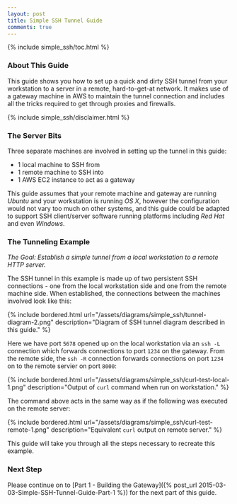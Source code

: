 ```yaml
---
layout: post
title: Simple SSH Tunnel Guide
comments: true
---
```



{% include simple_ssh/toc.html %}

<a name="about"></a>
### About This Guide

This guide shows you how to set up a quick and dirty SSH tunnel from your workstation to a server in a remote, hard-to-get-at network. It makes use of a gateway machine in AWS to maintain the tunnel connection and includes all the tricks required to get through proxies and firewalls. 

{% include simple_ssh/disclaimer.html %}


<a name="sec1"></a>
### The Server Bits

Three separate machines are involved in setting up the tunnel in this guide:

* 1 local machine to SSH from
* 1 remote machine to SSH into
* 1 AWS EC2 instance to act as a gateway

This guide assumes that your remote machine and gateway are running _Ubuntu_ and your workstation is running _OS X_, however the configuration would not vary too much on other systems, and this guide could be adapted to support SSH client/server software running platforms including _Red Hat_ and even _Windows_.


<a name="sec2"></a>
### The Tunneling Example

_The Goal: Establish a simple tunnel from a local workstation to a remote HTTP server._

The SSH tunnel in this example is made up of two persistent SSH connections - one from the local workstation side and one from the remote machine side. When established, the connections between the machines involved look like this:

{% include bordered.html url="/assets/diagrams/simple_ssh/tunnel-diagram-2.png" description="Diagram of SSH tunnel diagram described in this guide." %}

Here we have port `5678` opened up on the local workstation via an `ssh -L` connection which forwards connections to port `1234` on the gateway. From the remote side, the `ssh -R` connection forwards connections on port `1234` on to the remote servier on port `8000`:

{% include bordered.html url="/assets/diagrams/simple_ssh/curl-test-local-1.png" description="Output of `curl` command when run on workstation." %}

The command above acts in the same way as if the following was executed on the remote server:

{% include bordered.html url="/assets/diagrams/simple_ssh/curl-test-remote-1.png" description="Equivalent `curl` output on remote server." %}

This guide will take you through all the steps necessary to recreate this example.


<a name="next"></a>
### Next Step

Please continue on to [Part 1 - Building the Gateway]({% post_url 2015-03-03-Simple-SSH-Tunnel-Guide-Part-1 %}) for the next part of this guide.

